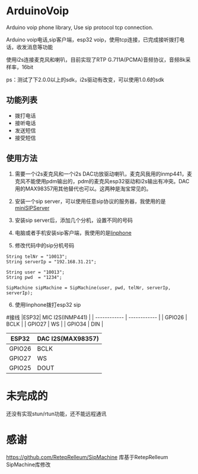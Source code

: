 # ArduinoVoip
Arduino voip phone library, Use sip protocol tcp connection.

Arduino voip电话,sip客户端，esp32 voip，使用tcp连接，已完成接听拨打电话，收发消息等功能

使用i2s连接麦克风和喇叭，目前实现了RTP G.711A(PCMA)音频协议，音频8k采样率，16bit

ps：测试了下2.0.0以上的sdk，i2s驱动有改变，可以使用1.0.6的sdk

## 功能列表
* 拨打电话
* 接听电话
* 发送短信
* 接受短信

## 使用方法
1. 需要一个i2s麦克风和一个i2s DAC功放驱动喇叭，麦克风我用的inmp441，麦克风不能使用pdm输出的，pdm的麦克风esp32驱动和i2s输出有冲突。DAC用的MAX98357用其他替代也可以。这两种是淘宝常见的。

2. 安装一个sip server，可以使用任意sip协议的服务器，我使用的是[miniSIPServer](https://www.myvoipapp.com/)

3. 安装sip server后，添加几个分机，设置不同的号码

4. 电脑或者手机安装sip客户端，我使用的是[linphone](http://www.linphone.org/)

5. 修改代码中的sip分机号码
```
String telNr = "10013";
String serverIp = "192.168.31.21";

String user = "10013";
String pwd  = "1234";

SipMachine sipMachine = SipMachine(user, pwd, telNr, serverIp, serverIp);
```
6. 使用linphone拨打esp32 sip

#接线
|ESP32| MIC I2S(INMP441)  |
| ------------ | ------------ |
|  GPIO26 | BCLK  |
|  GPIO27 | WS  |
|  GPIO34 | DIN  |

|ESP32| DAC I2S(MAX98357)  |
| ------------ | ------------ |
|  GPIO26 | BCLK  |
|  GPIO27 | WS  |
|  GPIO25 | DOUT  |

# 未完成的
还没有实现stun/rtun功能，还不能远程通讯

# 感谢
https://github.com/RetepRelleum/SipMachine 库基于RetepRelleum SipMachine库修改

